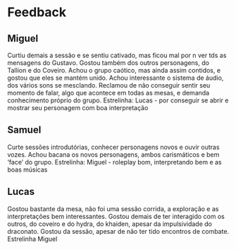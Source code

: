 # Feedback
## Miguel
Curtiu demais a sessão e se sentiu cativado, mas ficou mal por n ver tds as mensagens do Gustavo. Gostou também dos outros personagens, do Tallion e do Coveiro. Achou o grupo caótico, mas ainda assim contidos, e gostou que eles se mantém unido. Achou interessante o sistema de áudio, dos vários sons se mesclando.
Reclamou de não conseguir sentir seu momento de falar, algo que acontece em todas as mesas, e demanda conhecimento próprio do grupo.
Estrelinha: Lucas - por conseguir se abrir e mostrar seu personagem com boa interpretação

## Samuel
Curte sessões introdutórias, conhecer personagens novos e ouvir outras vozes. Achou bacana os novos personagens, ambos carismáticos e bem ‘face’ do grupo. 
Estrelinha: Miguel - roleplay bom, interpretando bem e as boas músicas

## Lucas
Gostou bastante da mesa, não foi uma sessão corrida, a exploração e as interpretações bem interessantes. Gostou demais de ter interagido com os outros, do coveiro e do hydra, do khaiden, apesar da impulsividade do draconato. 
Gostou da sessão, apesar de não ter tido encontros de combate.
Estrelinha Miguel
